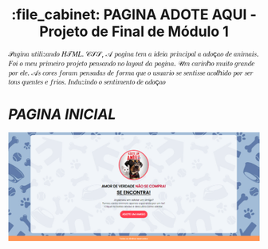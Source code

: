
<h1 align="center">:file_cabinet: PAGINA ADOTE AQUI - Projeto de Final de Módulo 1 </h1>

𝒫𝑎𝑔𝑖𝑛𝑎 𝑢𝑡𝑖𝑙𝑖𝑧𝑎𝑛𝑑𝑜 𝐻𝒯𝑀𝐿. 𝒞𝒮𝒮, 𝒜 𝑝𝑎𝑔𝑖𝑛𝑎 𝑡𝑒𝑚 𝑎 𝑖𝑑𝑒𝑖𝑎 𝑝𝑟𝑖𝑛𝑐𝑖𝑝𝑎𝑙 𝑎 𝑎𝑑𝑜ç𝑎𝑜 𝑑𝑒 𝑎𝑛𝑖𝑚𝑎𝑖𝑠. 𝐹𝑜𝑖 𝑜 𝑚𝑒𝑢 𝑝𝑟𝑖𝑚𝑒𝑖𝑟𝑜 𝑝𝑟𝑜𝑗𝑒𝑡𝑜 𝑝𝑒𝑛𝑠𝑎𝑛𝑑𝑜 𝑛𝑜 𝑙𝑎𝑦𝑜𝑢𝑡 𝑑𝑎 𝑝𝑎𝑔𝑖𝑛𝑎. 𝒰𝑚 𝑐𝑎𝑟𝑖𝑛ℎ𝑜 𝑚𝑢𝑖𝑡𝑜 𝑔𝑟𝑎𝑛𝑑𝑒 𝑝𝑜𝑟 𝑒𝑙𝑒. 𝒜𝑠 𝑐𝑜𝑟𝑒𝑠 𝑓𝑜𝑟𝑎𝑚 𝑝𝑒𝑛𝑠𝑎𝑑𝑎𝑠 𝑑𝑒 𝑓𝑜𝑟𝑚𝑎 𝑞𝑢𝑒 𝑜 𝑢𝑠𝑢𝑎𝑟𝑖𝑜 𝑠𝑒 𝑠𝑒𝑛𝑡𝑖𝑠𝑠𝑒 𝑎𝑐𝑜𝑙ℎ𝑖𝑑𝑜 𝑝𝑜𝑟 𝑠𝑒𝑟 𝑡𝑜𝑛𝑠 𝑞𝑢𝑒𝑛𝑡𝑒𝑠 𝑒 𝑓𝑟𝑖𝑜𝑠. 𝐼𝑛𝑑𝑢𝑧𝑖𝑛𝑑𝑜 𝑜 𝑠𝑒𝑛𝑡𝑖𝑚𝑒𝑛𝑡𝑜 𝑑𝑒 𝑎𝑑𝑜ç𝑎𝑜

# *PAGINA INICIAL*
<img src="./ASSETS/PaginaInicial.png">
